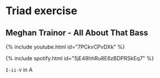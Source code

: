 # Triad exercise
## Meghan Trainor - All About That Bass
{% include youtube.html id="7PCkvCPvDXk" %}

{% include spotify.html id="5jE48hhRu8E6zBDPRSkEq7" %}

`I-ii-V` in A